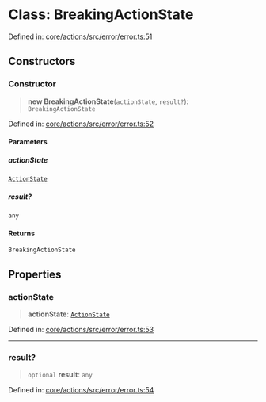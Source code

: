 # Class: BreakingActionState

Defined in: [core/actions/src/error/error.ts:51](https://github.com/LaWebcapsule/orbits/blob/4f60266ef7bf7a6380d409c8f20045a6cd0428bd/core/actions/src/error/error.ts#L51)

## Constructors

### Constructor

> **new BreakingActionState**(`actionState`, `result?`): `BreakingActionState`

Defined in: [core/actions/src/error/error.ts:52](https://github.com/LaWebcapsule/orbits/blob/4f60266ef7bf7a6380d409c8f20045a6cd0428bd/core/actions/src/error/error.ts#L52)

#### Parameters

##### actionState

[`ActionState`](../enumerations/ActionState.md)

##### result?

`any`

#### Returns

`BreakingActionState`

## Properties

### actionState

> **actionState**: [`ActionState`](../enumerations/ActionState.md)

Defined in: [core/actions/src/error/error.ts:53](https://github.com/LaWebcapsule/orbits/blob/4f60266ef7bf7a6380d409c8f20045a6cd0428bd/core/actions/src/error/error.ts#L53)

***

### result?

> `optional` **result**: `any`

Defined in: [core/actions/src/error/error.ts:54](https://github.com/LaWebcapsule/orbits/blob/4f60266ef7bf7a6380d409c8f20045a6cd0428bd/core/actions/src/error/error.ts#L54)
